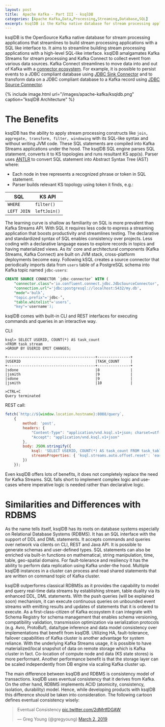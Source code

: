 ```yaml
---
layout: post
title:  Apache Kafka - Part III - ksqlDB
categories: [Apache Kafka,Data,Processing,Streaming,Database,SQL]
excerpt: ksqlDB is the Kafka native database for stream processing applications that streamlines to build stream processing applications with a SQL like interface. 
---
```

ksqlDB is the OpenSource Kafka native database for stream processing applications that streamlines to build stream processing applications with a SQL like interface to. It aims to streamline building stream processing applications with a high-level SQL-like interface. ksqlDB amalgamates Kafka Streams for stream processing and Kafka Connect to collect event from various data sources. Kafka Connect streamlines to move data into and out of Kafka with a [connector ecosystem](https://docs.confluent.io/home/connect/self-managed/kafka_connectors.html). For example, it is possible to persist events to a JDBC compliant database using [JDBC Sink Connector](https://docs.confluent.io/kafka-connect-jdbc/current/sink-connector/index.html) and to transform data on a JDBC compliant database to a Kafka record using [JDBC Source Connector](https://docs.confluent.io/kafka-connect-jdbc/current/source-connector/index.html).

{% include image.html url="/images/apache-kafka/ksqldb.png" caption="ksqlDB Architecture" %}

# The Benefits
ksqlDB has the ability to apply stream processing constructs like `join, aggregate, transform, filter, windowing` with its SQL-like syntax and without writing JVM code. These SQL statements are compiled into Kafka Streams applications under the hood. The ksqlDB SQL engine parses SQL statement, converts it to KS topologies and runs resultant KS app(s). Parser uses [ANTLR](https://www.antlr.org/) to convert SQL statement into Abstract Syntax Tree (AST) where:
- Each node in tree represents a recognized phrase or token in SQL statement.
- Parser builds relevant KS topology using token it finds, e.g.:

|SQL|KS API|
|----|----|
| `WHERE` | `filter()` |
| `LEFT JOIN` | `leftJoin()` | 

The learning curve is shallow as familiarity on SQL is more prevalent than Kafka Streams API. With SQL it requires less code to express a streaming application that boosts productivity and streamlines testing. The declarative and standardized syntax of SQL enables consistency over projects. Less coding with a declarative language eases to explore records in topics and having materialized views. As its' core and architectural components (Kafka Streams, Kafka Connect) are built on JVM stack, cross-platform deployments become easy. Following kSQL creates a source connector that periodically imports data from `users` table of a PostgreSQL schema into Kafka topic named `jdbc-users`: 
```sql
CREATE SOURCE CONNECTOR `jdbc-connector` WITH (
    "connector.class"='io.confluent.connect.jdbc.JdbcSourceConnector', 
    "connection.url"='jdbc:postgresql://localhost:5432/my.db', 
    "mode"='bulk’, 
    "topic.prefix"='jdbc-’, 
    "table.whitelist"='users’, 
    "key"='username'); 
```

ksqlDB comes with built-in CLI and REST interfaces for executing commands and queries in an interactive way.

CLI:

```shell
ksql> SELECT USERID, COUNT(*) AS task_count
>FROM task_stream
>GROUP BY USERID EMIT CHANGES;

+----------------------------------------+---------------+
|USERID                                  |TASK_COUNT     |
+----------------------------------------+---------------+
|sdone                                   |8              |
|jsmith                                  |9              |
|sdone                                   |9              |
|jsmith                                  |10             |

>CTRL+C
Query terminated
```

REST call:

```js
fetch(`http://${window.location.hostname}:8088/query`,
    {
        method: 'post',
        headers: {
            "Content-Type": "application/vnd.ksql.v1+json; charset=utf-8",
            "Accept": "application/vnd.ksql.v1+json"
        },
        body: JSON.stringify({
            ksql: 'SELECT USERID, COUNT(*) AS task_count FROM task_table GROUP BY USERID EMIT CHANGES;',
            streamsProperties: { 'ksql.streams.auto.offset.reset': 'earliest' }
        })
    });
```

Even ksqlDB offers lots of benefits, it does not completely replace the need for Kafka Streams. SQL falls short to implement complex logic and use-cases where imperative logic is needed rather than declarative logic.

# Similarities and Differences with RDBMS
As the name tells itself, ksqlDB has its roots on database systems especially on Relational Database Systems (RDBMS). It has an SQL interface with the support of DDL and DML statements. It accepts commands and queries over network via clients on CLI, REST and Java API. It is possible to generate schemas and user-defined types. SQL statements can also be enriched via built-in functions on mathematical, string manipulation, time, table, geo-spatial domains. For fault-tolerance and resiliency it has the ability to perform data replication using Kafka under-the hood. Multiple ksqlDB instances in a cluster can process and read shared statements that are written on command topic of Kafka cluster.     

ksqlDB outperforms classical RDBMSs as it provides the capability to model and query real-time data streams by establishing stream, table duality via its enhanced DDL, DML statements. With the push queries (will be explained soon) mechanism, it can execute continuous queries on unbounded event streams with emitting results and updates of statements that it is ordered to execute. As a first-class-citizen of Kafka ecosystem it can integrate with Schema Registry for schema management that enables schema versioning, compatibility validation, transmission optimization via serialization protocols (e.g. Avro, ProtoBuf), data/type inference and data model consistency over implementations that benefit from ksqlDB. Utilizing HA, fault-tolerance, failover capabilities of Kafka cluster is another advantage for system reliance. With the underlying Kafka Streams usage, it is possible to have materialized/local snapshot of data on remote storage which is Kafka cluster in fact. Co-location of compute node and data (KS state stores) is more performant. Another performance benefit is that the storage layer can be scaled independently from DB engine via scaling Kafka cluster up.

The main difference between ksqlDB and RDBMS is consistency model of transactions. ksqlDB uses eventual consistency that it derives from Kafka. On the other hand, RDBMS implements ACID (atomicity, consistency, isolation, durability) model. Hence, while developing products with ksqlDB this difference should be taken into consideration. The following cartoon defines eventual consistency wisely:

<div id="tweet">
    <div style="margin: auto;">
        <blockquote class="twitter-tweet">
            <p lang="en" dir="ltr">Eventual Consistency <a href="https://t.co/2dMrtfDGAW">pic.twitter.com/2dMrtfDGAW</a>
            </p>&mdash; Greg Young (@gregyoung) <a
                href="https://twitter.com/gregyoung/status/1101642600342265857?ref_src=twsrc%5Etfw">March 2, 2019</a>
        </blockquote>
        <script async src="https://platform.twitter.com/widgets.js" charset="utf-8"></script>
    </div>
</div>

